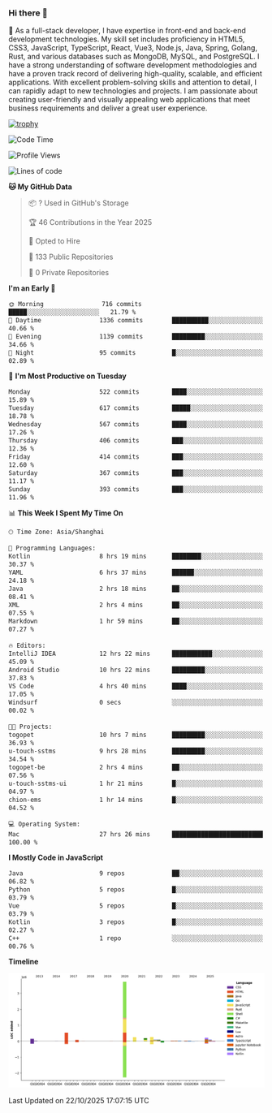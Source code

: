 ### Hi there 👋

🌱 As a full-stack developer, I have expertise in front-end and back-end development technologies. My skill set includes proficiency in HTML5, CSS3, JavaScript, TypeScript, React, Vue3, Node.js, Java, Spring, Golang, Rust, and various databases such as MongoDB, MySQL, and PostgreSQL. I have a strong understanding of software development methodologies and have a proven track record of delivering high-quality, scalable, and efficient applications. With excellent problem-solving skills and attention to detail, I can rapidly adapt to new technologies and projects. I am passionate about creating user-friendly and visually appealing web applications that meet business requirements and deliver a great user experience.

[![trophy](https://github-profile-trophy.vercel.app/?username=elton&rank=SECRET,SSS,SS,S,AAA,AA,A&theme=onedark&no-frame=true&margin-w=10)](https://github.com/ryo-ma/github-profile-trophy)

<!--START_SECTION:waka-->
![Code Time](http://img.shields.io/badge/Code%20Time-2%2C014%20hrs%209%20mins-blue)

![Profile Views](http://img.shields.io/badge/Profile%20Views-1-blue)

![Lines of code](https://img.shields.io/badge/From%20Hello%20World%20I%27ve%20Written-5.9%20million%20lines%20of%20code-blue)

**🐱 My GitHub Data** 

> 📦 ? Used in GitHub's Storage 
 > 
> 🏆 46 Contributions in the Year 2025
 > 
> 💼 Opted to Hire
 > 
> 📜 133 Public Repositories 
 > 
> 🔑 0 Private Repositories 
 > 
**I'm an Early 🐤** 

```text
🌞 Morning                716 commits         █████░░░░░░░░░░░░░░░░░░░░   21.79 % 
🌆 Daytime                1336 commits        ██████████░░░░░░░░░░░░░░░   40.66 % 
🌃 Evening                1139 commits        █████████░░░░░░░░░░░░░░░░   34.66 % 
🌙 Night                  95 commits          █░░░░░░░░░░░░░░░░░░░░░░░░   02.89 % 
```
📅 **I'm Most Productive on Tuesday** 

```text
Monday                   522 commits         ████░░░░░░░░░░░░░░░░░░░░░   15.89 % 
Tuesday                  617 commits         █████░░░░░░░░░░░░░░░░░░░░   18.78 % 
Wednesday                567 commits         ████░░░░░░░░░░░░░░░░░░░░░   17.26 % 
Thursday                 406 commits         ███░░░░░░░░░░░░░░░░░░░░░░   12.36 % 
Friday                   414 commits         ███░░░░░░░░░░░░░░░░░░░░░░   12.60 % 
Saturday                 367 commits         ███░░░░░░░░░░░░░░░░░░░░░░   11.17 % 
Sunday                   393 commits         ███░░░░░░░░░░░░░░░░░░░░░░   11.96 % 
```


📊 **This Week I Spent My Time On** 

```text
🕑︎ Time Zone: Asia/Shanghai

💬 Programming Languages: 
Kotlin                   8 hrs 19 mins       ████████░░░░░░░░░░░░░░░░░   30.37 % 
YAML                     6 hrs 37 mins       ██████░░░░░░░░░░░░░░░░░░░   24.18 % 
Java                     2 hrs 18 mins       ██░░░░░░░░░░░░░░░░░░░░░░░   08.41 % 
XML                      2 hrs 4 mins        ██░░░░░░░░░░░░░░░░░░░░░░░   07.55 % 
Markdown                 1 hr 59 mins        ██░░░░░░░░░░░░░░░░░░░░░░░   07.27 % 

🔥 Editors: 
IntelliJ IDEA            12 hrs 22 mins      ███████████░░░░░░░░░░░░░░   45.09 % 
Android Studio           10 hrs 22 mins      █████████░░░░░░░░░░░░░░░░   37.83 % 
VS Code                  4 hrs 40 mins       ████░░░░░░░░░░░░░░░░░░░░░   17.05 % 
Windsurf                 0 secs              ░░░░░░░░░░░░░░░░░░░░░░░░░   00.02 % 

🐱‍💻 Projects: 
togopet                  10 hrs 7 mins       █████████░░░░░░░░░░░░░░░░   36.93 % 
u-touch-sstms            9 hrs 28 mins       █████████░░░░░░░░░░░░░░░░   34.54 % 
togopet-be               2 hrs 4 mins        ██░░░░░░░░░░░░░░░░░░░░░░░   07.56 % 
u-touch-sstms-ui         1 hr 21 mins        █░░░░░░░░░░░░░░░░░░░░░░░░   04.97 % 
chion-ems                1 hr 14 mins        █░░░░░░░░░░░░░░░░░░░░░░░░   04.52 % 

💻 Operating System: 
Mac                      27 hrs 26 mins      █████████████████████████   100.00 % 
```

**I Mostly Code in JavaScript** 

```text
Java                     9 repos             ██░░░░░░░░░░░░░░░░░░░░░░░   06.82 % 
Python                   5 repos             █░░░░░░░░░░░░░░░░░░░░░░░░   03.79 % 
Vue                      5 repos             █░░░░░░░░░░░░░░░░░░░░░░░░   03.79 % 
Kotlin                   3 repos             █░░░░░░░░░░░░░░░░░░░░░░░░   02.27 % 
C++                      1 repo              ░░░░░░░░░░░░░░░░░░░░░░░░░   00.76 % 
```



**Timeline**

![Lines of Code chart](https://raw.githubusercontent.com/elton/elton/main/assets/bar_graph.png)


 Last Updated on 22/10/2025 17:07:15 UTC
<!--END_SECTION:waka-->

<!--
**elton/elton** is a ✨ _special_ ✨ repository because its `README.md` (this file) appears on your GitHub profile.

Here are some ideas to get you started:

- 🔭 I’m currently working on ...
- 🌱 I’m currently learning ...
- 👯 I’m looking to collaborate on ...
- 🤔 I’m looking for help with ...
- 💬 Ask me about ...
- 📫 How to reach me: ...
- 😄 Pronouns: ...
- ⚡ Fun fact: ...
-->
